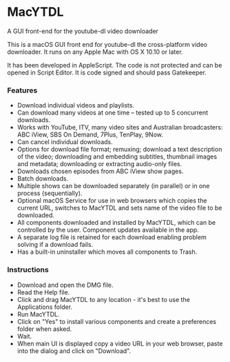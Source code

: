 # MacYTDL
A GUI front-end for the youtube-dl video downloader

This is a macOS GUI front end for youtube-dl the cross-platform video downloader. It runs on any Apple Mac with OS X 10.10 or later.

It has been developed in AppleScript. The code is not protected and can be opened in Script Editor. It is code signed and should pass Gatekeeper.

### Features

* Download individual videos and playlists.
* Can download many videos at one time – tested up to 5 concurrent downloads.
* Works with YouTube, ITV, many video sites and Australian broadcasters: ABC iView, SBS On Demand, 7Plus, TenPlay, 9Now.
* Can cancel individual downloads.
* Options for download file format; remuxing; download a text description of the video; downloading and embedding subtitles, thumbnail images and metadata; downloading or extracting audio-only files.
* Downloads chosen episodes from ABC iView show pages.
* Batch downloads.
* Multiple shows can be downloaded separately (in parallel) or in one process (sequentially).
* Optional macOS Service for use in web browsers which copies the current URL, switches to MacYTDL and sets name of the video file to be downloaded.
* All components downloaded and installed by MacYTDL, which can be controlled by the user. Component updates available in the app.
* A separate log file is retained for each download enabling problem solving if a download fails.
* Has a built-in uninstaller which moves all components to Trash.

### Instructions

* Download and open the DMG file.
* Read the Help file.
* Click and drag MacYTDL to any location - it's best to use the Applications folder.
* Run MacYTDL.
* Click on "Yes" to install various components and create a preferences folder when asked.
* Wait.
* When main UI is displayed copy a video URL in your web browser, paste into the dialog and click on "Download".

